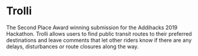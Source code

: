 # Trolli
The Second Place Award winning submission for the Addihacks 2019 Hackathon. Trolli allows users to find public transit routes to their preferred destinations and leave comments that let other riders know if there are any delays, disturbances or route closures along the way.
